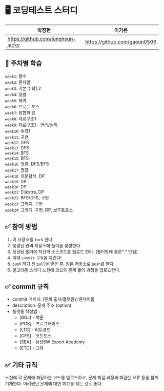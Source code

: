 # 🖥 코딩테스트 스터디   

|박정현|이가은|
|------|---|
|https://github.com/junghyun-jacky|https://github.com/gaeun0506|


## 📌 주차별 학습
`week1`: 함수   
`week2`: 문자열   
`week3`: 기본 수학1,2   
`week4`: 정렬   
`week5`: 재귀   
`week6`: 브로트 포스   
`week7`: 집합과 맵   
`week8`: 자료구조1   
`week9`: 자료구조1 - 연습/심화   
`week10`: 수학1   
`week11`: 구현   
`week12`: DFS   
`week13`: DFS      
`week14`: BFS  
`week15`: BFS   
`week16`: 정렬, DFS/BFS   
`week17`: 정렬   
`week18`: 이분탐색, DP   
`week19`: DP   
`week20`: DP   
`week21`: Dijkstra, DP   
`week22`: BFS/DFS, 구현   
`week23`: 그리디, 구현   
`week24`: 그리디, 구현, DP, 브루트포스   


## ✅ 참여 방법
1. 이 저장소를 `fork` 한다.
2. 생성된 원격 저장소에 폴더를 생성한다.
3. 생성된 폴더에 자신의 소스코드를 업로드 한다. (폴더명에 콜론":" 안됨)
4. 이때 `commit 규칙`을 지킨다!
5. `push` 하기 전 `pull`을 받은 후, 원본 저장소로 `push`를 한다.
6. 알고리즘 스터디 노션에 코드와 문제 풀이 과정을 업로드한다.

## ✅ commit 규칙
- commit 메세지: [문제 출처(플랫폼)] 문제이름
- description: 문제 주소 (option)
- 플랫폼 작성법 :
  - [BOJ] - 백준
  - [PGS] - 프로그래머스
  - [LTC] - 리트코드
  - [CFS] - 코드포스
  - [SEA] - 삼성SW Expert Academy
  - [ETC] - 그외


## ✅ 기타 규칙   
노션에 각 문제에 해당하는 코드를 업로드하고, 문제 해결 과정과 해결한 오류 등을 함께 기재한다.
어려웠던 문제에 대한 회고를 적는 것도 좋다.
